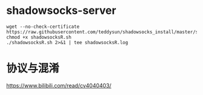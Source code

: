 # shadowsocks-server
```
wget --no-check-certificate https://raw.githubusercontent.com/teddysun/shadowsocks_install/master/shadowsocksR.sh
chmod +x shadowsocksR.sh
./shadowsocksR.sh 2>&1 | tee shadowsocksR.log
```

# 协议与混淆
<https://www.bilibili.com/read/cv4040403/>
